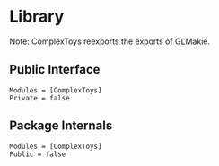 # Library

Note: ComplexToys reexports the exports of GLMakie.

## Public Interface

```@autodocs
Modules = [ComplexToys]
Private = false
```

## Package Internals

```@autodocs
Modules = [ComplexToys]
Public = false
```

